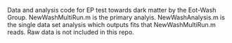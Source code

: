 Data and analysis code for EP test towards dark matter by the Eot-Wash Group.
NewWashMultiRun.m is the primary analyis. NewWashAnalysis.m is the single data set analysis which outputs fits that NewWashMultiRun.m reads. Raw data is not included in this repo.
